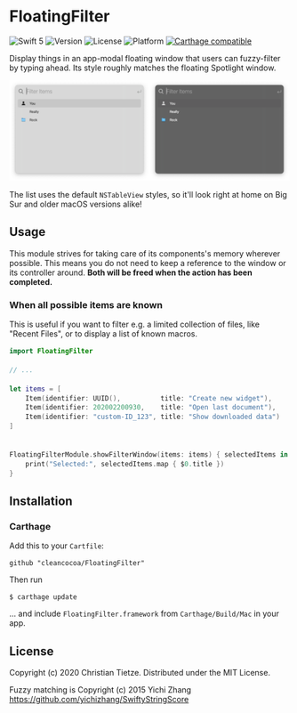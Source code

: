# FloatingFilter

![Swift 5](https://img.shields.io/badge/Swift-5-blue.svg?style=flat)
![Version](https://img.shields.io/github/tag/CleanCocoa/FloatingFilter.svg?style=flat)
![License](https://img.shields.io/github/license/CleanCocoa/FloatingFilter.svg?style=flat)
![Platform](https://img.shields.io/badge/platform-macOS-lightgrey.svg?style=flat)
[![Carthage compatible](https://img.shields.io/badge/Carthage-compatible-4BC51D.svg?style=flat)](https://github.com/Carthage/Carthage)

Display things in an app-modal floating window that users can fuzzy-filter by typing ahead. Its style roughly matches the floating Spotlight window.

![](assets/screenshot-combined.png)

The list uses the default `NSTableView` styles, so it'll look right at home on Big Sur and older macOS versions alike!

## Usage

This module strives for taking care of its components's memory wherever possible. This means you do not need to keep a reference to the window or its controller around. **Both will be freed when the action has been completed.**

### When all possible items are known

This is useful if you want to filter e.g. a limited collection of files, like "Recent Files", or to display a list of known macros.


```swift
import FloatingFilter

// ...

let items = [
    Item(identifier: UUID(),          title: "Create new widget"),
    Item(identifier: 202002200930,    title: "Open last document"),
    Item(identifier: "custom-ID_123", title: "Show downloaded data")
]


FloatingFilterModule.showFilterWindow(items: items) { selectedItems in
    print("Selected:", selectedItems.map { $0.title })
}
```


## Installation

### Carthage

Add this to your `Cartfile`:

    github "cleancocoa/FloatingFilter"

Then run

    $ carthage update

... and include `FloatingFilter.framework` from `Carthage/Build/Mac` in your app.

## License

Copyright (c) 2020 Christian Tietze. Distributed under the MIT License.

Fuzzy matching is Copyright (c) 2015 Yichi Zhang <https://github.com/yichizhang/SwiftyStringScore>
